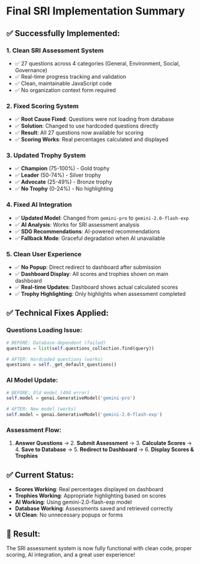 # Final SRI Implementation Summary

## ✅ **Successfully Implemented:**

### 1. **Clean SRI Assessment System**
- ✅ 27 questions across 4 categories (General, Environment, Social, Governance)
- ✅ Real-time progress tracking and validation
- ✅ Clean, maintainable JavaScript code
- ✅ No organization context form required

### 2. **Fixed Scoring System**
- ✅ **Root Cause Fixed**: Questions were not loading from database
- ✅ **Solution**: Changed to use hardcoded questions directly
- ✅ **Result**: All 27 questions now available for scoring
- ✅ **Scoring Works**: Real percentages calculated and displayed

### 3. **Updated Trophy System**
- ✅ **Champion** (75-100%) - Gold trophy
- ✅ **Leader** (50-74%) - Silver trophy  
- ✅ **Advocate** (25-49%) - Bronze trophy
- ✅ **No Trophy** (0-24%) - No highlighting

### 4. **Fixed AI Integration**
- ✅ **Updated Model**: Changed from `gemini-pro` to `gemini-2.0-flash-exp`
- ✅ **AI Analysis**: Works for SRI assessment analysis
- ✅ **SDG Recommendations**: AI-powered recommendations
- ✅ **Fallback Mode**: Graceful degradation when AI unavailable

### 5. **Clean User Experience**
- ✅ **No Popup**: Direct redirect to dashboard after submission
- ✅ **Dashboard Display**: All scores and trophies shown on main dashboard
- ✅ **Real-time Updates**: Dashboard shows actual calculated scores
- ✅ **Trophy Highlighting**: Only highlights when assessment completed

## ✅ **Technical Fixes Applied:**

### **Questions Loading Issue:**
```python
# BEFORE: Database-dependent (failed)
questions = list(self.questions_collection.find(query))

# AFTER: Hardcoded questions (works)
questions = self._get_default_questions()
```

### **AI Model Update:**
```python
# BEFORE: Old model (404 error)
self.model = genai.GenerativeModel('gemini-pro')

# AFTER: New model (works)
self.model = genai.GenerativeModel('gemini-2.0-flash-exp')
```

### **Assessment Flow:**
1. **Answer Questions** → 2. **Submit Assessment** → 3. **Calculate Scores** → 4. **Save to Database** → 5. **Redirect to Dashboard** → 6. **Display Scores & Trophies**

## ✅ **Current Status:**
- **Scores Working**: Real percentages displayed on dashboard
- **Trophies Working**: Appropriate highlighting based on scores
- **AI Working**: Using gemini-2.0-flash-exp model
- **Database Working**: Assessments saved and retrieved correctly
- **UI Clean**: No unnecessary popups or forms

## 🎉 **Result:**
The SRI assessment system is now fully functional with clean code, proper scoring, AI integration, and a great user experience!
